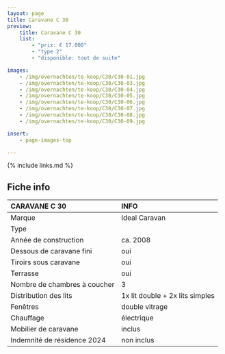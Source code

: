 ```yaml
---
layout: page
title: Caravane C 30
preview:
    title: Caravane C 30
    list:
        - "prix: € 17.000"
        - "type 2"
        - "disponible: tout de suite"

images:
    - /img/overnachten/te-koop/C30/C30-01.jpg
    - /img/overnachten/te-koop/C30/C30-03.jpg
    - /img/overnachten/te-koop/C30/C30-04.jpg
    - /img/overnachten/te-koop/C30/C30-05.jpg
    - /img/overnachten/te-koop/C30/C30-06.jpg
    - /img/overnachten/te-koop/C30/C30-07.jpg
    - /img/overnachten/te-koop/C30/C30-08.jpg
    - /img/overnachten/te-koop/C30/C30-09.jpg

insert:
    - page-images-top

---
```


{% include links.md %}


## Fiche info

CARAVANE C 30               | INFO        |
:---------------------------|:------------|
Marque                      |Ideal Caravan
Type                        |
Année de construction       |ca. 2008
Dessous de caravane fini    |oui
Tiroirs sous caravane       |oui
Terrasse                    |oui
Nombre de chambres à coucher|3
Distribution des lits       |1x lit double + 2x lits simples
Fenêtres                    |double vitrage
Chauffage                   |électrique
Mobilier de caravane        |inclus
Indemnité de résidence 2024 |non inclus
